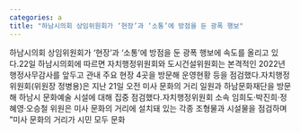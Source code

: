 ```yaml
---
categories: a
title: "하남시의회 상임위원회가 ‘현장’과 ‘소통’에 방점을 둔 광폭 행보"
---
```

하남시의회 상임위원회가 ‘현장’과 ‘소통’에 방점을 둔 광폭 행보에 속도를 올리고 있다.22일 하남시의회에 따르면 자치행정위원회와 도시건설위원회는 본격적인 2022년 행정사무감사를 앞두고 관내 주요 현장 4곳을 방문해 운영현황 등을 점검했다.자치행정위원회(위원장 정병용)은 지난 21일 오전 미사 문화의 거리 일원과 하남문화재단을 방문해 하남시 문화예술 시설에 대해 집중 점검했다.자치행정위원회 소속 임희도‧박진희‧정혜영‧오승철 위원은 미사 문화의 거리에 설치돼 있는 각종 조형물과 시설물을 점검하며 ”미사 문화의 거리가 시민 모두 문화